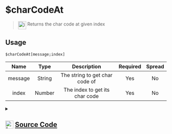 # $charCodeAt
> <img align="top" src="https://upload.wikimedia.org/wikipedia/commons/thumb/e/e4/Infobox_info_icon.svg/160px-Infobox_info_icon.svg.png?20150409153300" alt="image" width="25" height="auto"> Returns the char code at given index
## Usage
```
$charCodeAt[message;index]
```
| Name | Type | Description | Required | Spread
| :---: | :---: | :---: | :---: | :---: |
message | String | The string to get char code of | Yes | No
index | Number | The index to get its char code | Yes | No
<details>
<summary>
    
## <img align="top" src="https://cdn4.iconfinder.com/data/icons/iconsimple-logotypes/512/github-512.png" alt="image" width="25" height="auto">  [Source Code](https://github.com/tryforge/ForgeScript-V2/blob/main/src/native/charCodeAt.ts)
    
</summary>
    
```ts
import { ArgType, NativeFunction, Return } from "../structures"

export default new NativeFunction({
    name: "$charCodeAt",
    version: "1.0.6",
    description: "Returns the char code at given index",
    brackets: true,
    unwrap: true,
    args: [
        {
            name: "message",
            description: "The string to get char code of",
            rest: false,
            required: true,
            type: ArgType.String,
        },
        {
            name: "index",
            description: "The index to get its char code",
            type: ArgType.Number,
            rest: false,
            required: true,
        },
    ],
    execute(ctx, [m, index]) {
        return Return.success(m.charCodeAt(index))
    },
})

```
    
</details>